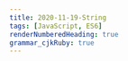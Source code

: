 ```yaml
---
title: 2020-11-19-String
tags: [JavaScript, ES6]
renderNumberedHeading: true
grammar_cjkRuby: true
---
```

